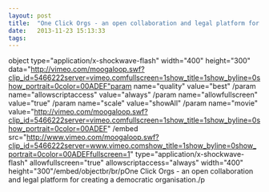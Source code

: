 ```yaml
---
layout: post
title:  "One Click Orgs - an open collaboration and legal platform for..."
date:   2013-11-23 15:13:33
tags:   
---
```


object type="application/x-shockwave-flash" width="400" height="300" data="http://vimeo.com/moogaloop.swf?clip_id=5466222server=vimeo.comfullscreen=1show_title=1show_byline=0show_portrait=0color=00ADEF"param name="quality" value="best" /param name="allowscriptaccess" value="always" /param name="allowfullscreen" value="true" /param name="scale" value="showAll" /param name="movie" value="http://vimeo.com/moogaloop.swf?clip_id=5466222server=vimeo.comfullscreen=1show_title=1show_byline=0show_portrait=0color=00ADEF" /embed src="http://www.vimeo.com/moogaloop.swf?clip_id=5466222server=www.vimeo.comshow_title=1show_byline=0show_portrait=0color=00ADEFfullscreen=1" type="application/x-shockwave-flash" allowfullscreen="true" allowscriptaccess="always" width="400" height="300"/embed/objectbr/br/pOne Click Orgs - an open collaboration and legal platform for creating a democratic organisation./p
